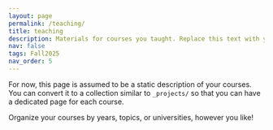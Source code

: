 ```yaml
---
layout: page
permalink: /teaching/
title: teaching
description: Materials for courses you taught. Replace this text with your description.
nav: false
tags: Fall2025
nav_order: 5
---
```


For now, this page is assumed to be a static description of your courses. You can convert it to a collection similar to `_projects/` so that you can have a dedicated page for each course.

Organize your courses by years, topics, or universities, however you like!
